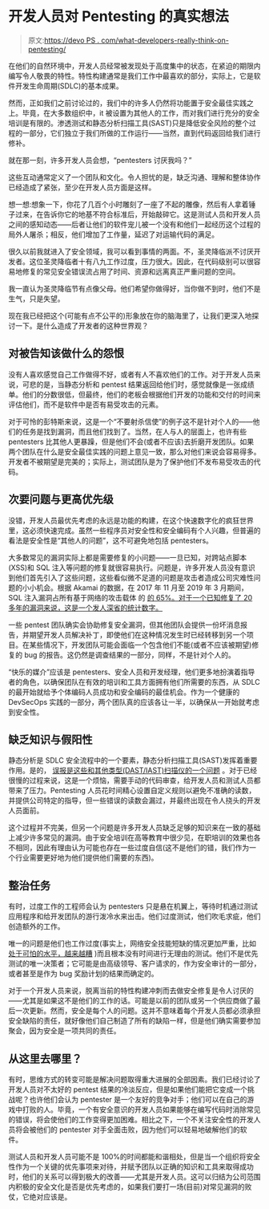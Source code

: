 # 开发人员对 Pentesting 的真实想法

> 原文:[https://devo PS . com/what-developers-really-think-on-pentesting/](https://devops.com/what-developers-really-think-about-pentesting/)

在他们的自然环境中，开发人员经常被发现处于高度集中的状态，在紧迫的期限内编写令人敬畏的特性。特性构建通常是我们工作中最喜欢的部分，实际上，它是软件开发生命周期(SDLC)的基本成果。

然而，正如我们之前讨论过的，我们中的许多人仍然将功能置于安全最佳实践之上。毕竟，在大多数组织中，it 被设置为其他人的工作，而对我们进行充分的安全培训是有限的。渗透测试和静态分析扫描工具(SAST)只是降低安全风险的整个过程的一部分，它们独立于我们所做的工作运行——当然，直到代码返回给我们进行修补。

就在那一刻，许多开发人员会想，“pentesters 讨厌我吗？”

这些互动通常定义了一个团队和文化。令人担忧的是，缺乏沟通、理解和整体协作已经造成了紧张，至少在开发人员方面是这样。

想一想:想象一下，你花了几百个小时雕刻了一座了不起的雕像，然后有人拿着锤子过来，在告诉你它的地基不符合标准后，开始敲碎它。这是测试人员和开发人员之间的感知动态——后者让他们的软件宠儿被一个没有和他们一起经历这个过程的局外人屠杀；相反，他们增加了工作量，延迟了对运输代码的满足。

很久以前我就进入了安全领域，我可以看到事情的两面。不，圣灵降临派不讨厌开发者。这位圣灵降临者十有八九工作过度，压力很大。因此，在代码级别可以很容易地修复的常见安全错误流占用了时间、资源和远离真正严重问题的空间。

我一直认为圣灵降临节有点像父母。他们希望你做得好，当你做不到时，他们不是生气，只是失望。

现在我已经把这个(可能有点不公平的)形象放在你的脑海里了，让我们更深入地探讨一下。是什么造成了开发者的这种世界观？

## **对被告知该做什么的怨恨**

没有人喜欢感觉自己工作做得不好，或者有人不喜欢他们的工作。对于开发人员来说，可悲的是，当静态分析和 pentest 结果返回给他们时，感觉就像是一张成绩单。他们的分数很低，但最终，他们的老板会根据他们开发的功能和交付的时间来评估他们，而不是软件中是否有易受攻击的元素。

对于可怜的彭特斯来说，这是一个“不要射杀信使”的例子这不是针对个人的——他们的任务是找到漏洞，而且他们找到了。当然，在人与人的层面上，也许有些 pentesters 比其他人更暴躁，但是他们不会(或者不应该)去折磨开发团队。如果两个团队在什么是安全最佳实践的问题上意见一致，那么对他们来说会容易得多。开发者不被期望是完美的；实际上，测试团队是为了保护他们不发布易受攻击的代码。

## **次要问题与更高优先级**

没错，开发人员最优先考虑的永远是功能的构建，在这个快速数字化的疯狂世界里，这必须快速完成。虽然一些程序员对安全性和安全编码有个人兴趣，但普遍的看法是安全性是“其他人的问题”，这不可避免地包括 pentesters。

大多数常见的漏洞实际上都是需要修复的小问题——一旦已知，对跨站点脚本(XSS)和 SQL 注入等问题的修复就很容易执行。问题是，许多开发人员没有意识到他们首先引入了这些问题，这些看似微不足道的问题是攻击者造成公司灾难性问题的小小机会。根据 Akamai 的数据，在 2017 年 11 月至 2019 年 3 月期间，SQL 注入漏洞占所有基于网络的攻击载体 的 [的 65%。对于一个已知修复了 20 多年的漏洞来说，这是一个发人深省的统计数字。](https://www.cbronline.com/news/sql-injection-attacks)

一些 pentest 团队确实会协助修复安全漏洞，但其他团队会提供一份坏消息报告，并期望开发人员解决补丁，即使他们在这种情况发生时已经转移到另一个项目。在某些情况下，开发团队可能会面临一个包含他们不能(或者不应该被期望)修复的 bug 的报告。这仍然是调查结果的一部分，同样，不是针对个人的。

“快乐的媒介”应该是 pentesters、安全人员和开发经理，他们更多地扮演着指导者的角色，以确保团队在有效的培训和工具方面拥有他们所需要的东西，从 SDLC 的最开始就给予个体编码人员成功和安全编码的最佳机会。作为一个健康的 DevSecOps 实践的一部分，两个团队真的应该各让一半，以确保从一开始就考虑到安全性。

## **缺乏知识与假阳性**

静态分析是 SDLC 安全流程中的一个要素，静态分析扫描工具(SAST)发挥着重要作用。是的， [误报是这些和其他类型(DAST/IAST)扫描仪的一个问题](https://www.synopsys.com/blogs/software-security/avoiding-false-positives/) 。对于已经很慢的过程来说，这是一个烦恼，需要手动的代码审查，给开发人员和测试人员都带来了压力。Pentesting 人员花时间精心设置自定义规则以避免不准确的读数，并提供公司特定的指导，但一些错误的读数会漏过，并最终出现在令人挠头的开发人员面前。

这个过程并不完美，但另一个问题是许多开发人员缺乏足够的知识来在一致的基础上减少许多常见的漏洞。由于安全培训在高等教育中很少见，在职培训的效果也各不相同，因此有理由认为可能也存在一些过度自信(这不是他们的错，我们作为一个行业需要更好地为他们提供他们需要的东西)。

## **整治任务**

有时，过度工作的工程师会认为 pentesters 只是悬在机翼上，等待时机通过测试应用程序和给开发团队的游行泼冷水来出击。他们过度测试，他们吹毛求疵，他们创造额外的工作。

唯一的问题是他们也工作过度(事实上，网络安全技能短缺的情况更加严重，比如 [处于可怕的水平，越来越糟](https://www.cisomag.com/security-leaders-lack-cybersecurity-skills/) )而且根本没有时间进行无理由的测试。他们不是优先测试的唯一决策者；它可能是由高级领导、客户请求的，作为安全审计的一部分，或者甚至是作为 bug 奖励计划的结果而确定的。

对于一个开发人员来说，脱离当前的特性构建冲刺而去做安全修复是令人讨厌的——尤其是如果这不是他们的工作的话。可能是以前的团队或另一个供应商做了最后一次更新。然而，安全是每个人的问题。这并不意味着每个开发人员都必须承担安全缺陷的责任，就好像他们自己制造了所有的缺陷一样，但是他们确实需要参加聚会，因为安全是一项共同的责任。

## **从这里去哪里？**

有时，思维方式的转变可能是解决问题取得重大进展的全部因素。我们已经讨论了开发人员对不太好的 pentest 结果的冷淡反应，但是如果他们能把它变成一个挑战呢？也许他们会认为 pentester 是一个友好的竞争对手；他们可以在自己的游戏中打败的人。毕竟，一个有安全意识的开发人员如果能够在编写代码时消除常见的错误，将会使他们的工作变得更加困难。相比之下，一个不关注安全性的开发人员将会被他们的 pentester 对手全面击败，因为他们可以轻易地破解他们的软件。

测试人员和开发人员可能不是 100%的时间都能和谐相处，但是当一个组织将安全性作为一个关键的优先事项来对待，并赋予团队以正确的知识和工具来取得成功时，他们的关系可以得到极大的改善——尤其是开发人员。这可以归结为公司范围内积极的安全文化是否是优先考虑的，如果我们要打一场(目前)对常见漏洞的败仗，它绝对应该是。